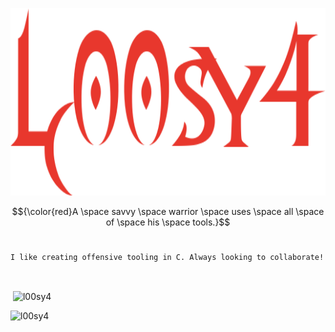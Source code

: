 
<p align="center">
  <img width="650" height="300" src="/name.png">
</p>

$${\color{red}A \space savvy \space warrior \space uses \space all \space of \space his \space tools.}$$
&nbsp;
&nbsp;
&nbsp;
&nbsp;
&nbsp;
```
I like creating offensive tooling in C. Always looking to collaborate!
```
&nbsp;
&nbsp;
&nbsp;
<p>&nbsp;<img align="center" src="https://github-readme-stats.vercel.app/api?username=l00sy4&theme=shadow_red&show_icons=true&locale=en" alt="l00sy4" /></p>

<p><img align="inline-block" src="https://github-readme-streak-stats.herokuapp.com/?user=l00sy4&theme=shadow_red" alt="l00sy4" /></p>
